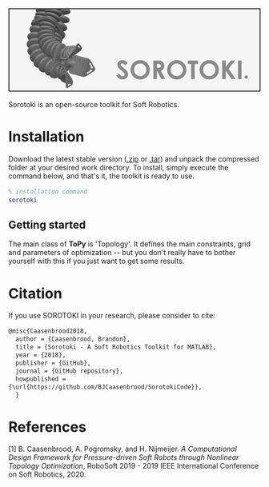 <div align="center">
	<img src="./bin/src/softrobot.png" width="700">
</div>


Sorotoki is an open-source toolkit for Soft Robotics. 

# Installation
Download the latest stable version ([.zip](https://github.com/BJCaasenbrood/SorotokiCode/zipball/master) or [.tar](https://github.com/williamhunter/topy/wiki/Help)) and unpack the compressed folder at your desired work directory. To install, simply execute the command below, and that's it, the toolkit is ready to use.
```matlab
% installation command
sorotoki
```

## Getting started
The main class of **ToPy** is 'Topology'. It defines the main constraints, grid and parameters of optimization -- but you don't really have to bother
yourself with this if you just want to get some results.


# Citation
If you use SOROTOKI in your research, please consider to cite:
```
@misc{Caasenbrood2018,
  author = {Caasenbrood, Brandon},
  title = {Sorotoki - A Soft Robotics Toolkit for MATLAB},
  year = {2018},
  publisher = {GitHub},
  journal = {GitHub repository},
  howpublished = {\url{https://github.com/BJCaasenbrood/SorotokiCode}},
  }
```

# References
[1] B. Caasenbrood, A. Pogromsky, and H. Nijmeijer. *A Computational Design Framework for Pressure-driven Soft Robots through Nonlinear Topology Optimization*, RoboSoft 2019 - 2019 IEEE International Conference on Soft Robotics, 2020.

